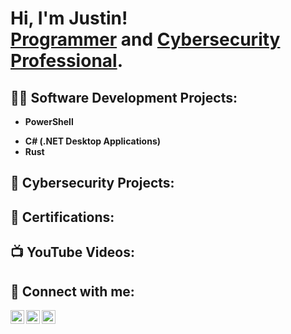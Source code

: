 <h1>Hi, I'm Justin! <br/><a href="https://github.com/JHalstead">Programmer</a> and <a href="https://www.linkedin.com/in/justin-halstead-9a1444215/">Cybersecurity Professional</a>.</h1>
<!-- , <a href="https://www.youtube.com/channel/UCep_-5jswA7cPeYDspGGwqA">YouTuber</a> -->

<h2>👨‍💻 Software Development Projects:</h2>

- <b>PowerShell</b><br/>
<!--  - [Windows EventLog](https://github.com/jhalstead/WindowsEventLog) <br/>
  - [Tutorial: Windows Eventlog](https://www.youtube.com/channel/UCep_-5jswA7cPeYDspGGwqA) -->
- <b>C# (.NET Desktop Applications)</b><br/>
- <b>Rust</b><br/>
<h2>🔭 Cybersecurity Projects:</h2>

<h2>📄 Certifications:</h2>

<h2>📺 YouTube Videos:</h2>

<h2> 🤳 Connect with me:</h2>

[<img align="left" alt="JoshMadakor | YouTube" width="22px" src="https://cdn.jsdelivr.net/npm/simple-icons@v3/icons/youtube.svg" />][youtube]
[<img align="left" alt="JoshMadakor | Twitter" width="22px" src="https://cdn.jsdelivr.net/npm/simple-icons@v3/icons/twitter.svg" />][twitter]
[<img align="left" alt="JoshMadakor | LinkedIn" width="22px" src="https://cdn.jsdelivr.net/npm/simple-icons@v3/icons/linkedin.svg" />][linkedin]

[youtube]: https://www.youtube.com/channel/UCep_-5jswA7cPeYDspGGwqA
[twitter]: https://x.com/jhalstead
[linkedin]: https://www.linkedin.com/in/justin-halstead-9a1444215/

<!--
**JHalstead/JHalstead** is a ✨ _special_ ✨ repository because its `README.md` (this file) appears on your GitHub profile.

Here are some ideas to get you started:

- 🔭 I’m currently working on ...
- 🌱 I’m currently learning ...
- 👯 I’m looking to collaborate on ...
- 🤔 I’m looking for help with ...
- 💬 Ask me about ...
- 📫 How to reach me: ...
- ⚡ Fun fact: ...
-->
